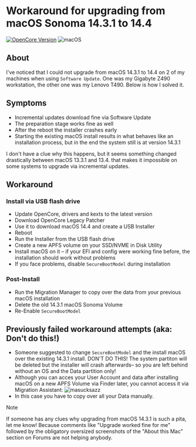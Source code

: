 # Workaround for upgrading from macOS Sonoma 14.3.1 to 14.4

[![OpenCore Version](https://img.shields.io/badge/OpenCore_Version:-0.9.9+-success.svg)](https://github.com/acidanthera/OpenCorePkg) ![macOS](https://img.shields.io/badge/Supported_macOS:-≤14.4-white.svg)

## About
I've noticed that I could not upgrade from macOS 14.3.1 to 14.4 on 2 of my machines when using `Software Update`. One was my Gigabyte Z490 workstation, the other one was my Lenovo T490. Below is how I solved it.

##  Symptoms

- Incremental updates download fine via Software Update
- The preparation stage works fine as well
- After the reboot the installer crashes early
- Starting the existing macOS install results in what behaves like an installation process, but in the end the system still is at version 14.3.1

I don't have a clue why this happens, but it seems something changed drastically between macOS 13.3.1 and 13.4. that makes it impossible on some systems to upgrade via incremental updates.

## Workaround

### Install via USB flash drive

- Update OpenCore, drivers and kexts to the latest version
- Download OpenCore Legacy Patcher
- Use it to download macOS 14.4 and create a USB Installer
- Reboot
- Run the Installer from the USB flash drive
- Create a new APFS volume on your SSD/NVME in Disk Utility
- Install macOS on it – if your EFI and config were working fine before, the installation should work without problems
- If you face problems, disable `SecureBootModel` during installation

### Post-Install

- Run the Migration Manager to copy over the data from your previous macOS installation
- Delete the old 14.3.1 macOS Sonoma Volume 
- Re-Enable `SecureBootModel`

## Previously failed workaround attempts (aka: Don't do this!)

- Someone suggested to change `SecureBootModel` and the install macOS over the existing 14.3.1 install. DON'T DO THIS! The system partiton will be deleted but the installer will crash afterwards– so you are left behind without an OS and the Data partition only!
- Although you can acces your User Account and data after installing macOS on a new APFS Volume via Finder later, you cannot access it via Migration Assistant: ![masucksazz](https://github.com/5T33Z0/OC-Little-Translated/assets/76865553/2c850846-ee6d-4b37-8af0-f0522a83c96b)
- In this case you have to copy over all your Data manually. 

> [!NOTE]
> 
> If someone has any clues why upgrading from macOS 14.3.1 is such a pita, let me know! Because comments like "Upgrade worked fine for me" followed by the obligatory oversized screenshots of the "About this Mac" section on Forums are not helping anybody.
